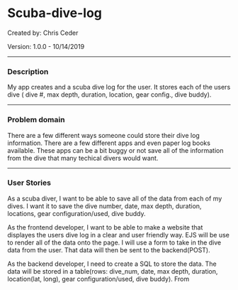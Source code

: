 # Scuba-dive-log

Created by:
Chris Ceder

Version: 1.0.0 - 10/14/2019

___

### Description

My app creates and a scuba dive log for the user. It stores each of the users dive ( dive #, max depth, duration, location, gear config., dive buddy). 

---

### Problem domain

There are a few different ways someone could store their dive log information. There are a few different apps and even paper log books available. These apps can be a bit buggy or not save all of the information from the dive that many techical divers would want.

---

### User Stories

As a scuba diver, I want to be able to save all of the data from each of my dives. I want it to save the dive number, date, max depth, duration, locations, gear configuration/used, dive buddy.

As the frontend developer, I want to be able to make a website that displayes the users dive log in a clear and user friendly way. EJS will be use to render all of the data onto the page. I will use a form to take in the dive data from the user. That data will then be sent to the backend(POST). 

As the backend developer, I need to create a SQL to store the data. The data will be stored in a table(rows: dive_num, date, max depth, duration, location(lat, long), gear configuration/used, dive buddy). From 
